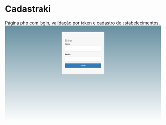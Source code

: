 # Cadastraki
Página php com login, validação por token e cadastro de estabelecimentos.
![Alt text](https://github.com/carolineregalin/TestePhp/blob/master/logincadastraki.PNG)
